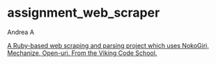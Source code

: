 # assignment_web_scraper
Andrea A

[A Ruby-based web scraping and parsing project which uses NokoGiri, Mechanize, Open-uri.  From the Viking Code School.](http://www.vikingcodeschool.com)
